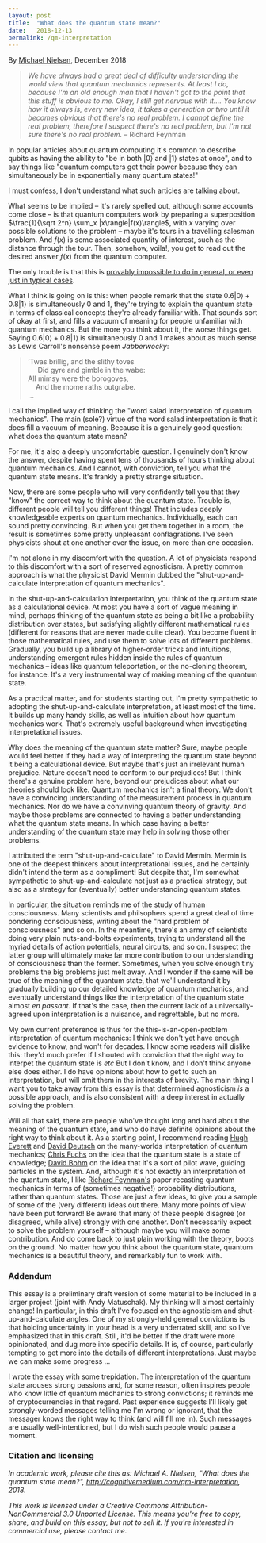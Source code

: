 ```yaml
---
layout: post
title:  "What does the quantum state mean?"
date:   2018-12-13
permalink: /qm-interpretation
---
```


<script type="text/x-mathjax-config">
MathJax.Hub.Config({
tex2jax: {inlineMath: [['$','$']]},
"HTML-CSS": 
{scale: 92},
TeX: { equationNumbers: { autoNumber: "AMS" }}});
</script>
<script type="text/javascript" src="../emm/mathjax/MathJax.js?config=TeX-AMS-MML_HTMLorMML"></script>
	
By <a href="http://michaelnielsen.org">Michael Nielsen</a>, December
2018

> _We have always had a great deal of difficulty understanding the_
> _world view that quantum mechanics represents. At least I do, because_
> _I'm an old enough man that I haven't got to the point that this_
> _stuff is obvious to me. Okay, I still get nervous with it.... You_
> _know how it always is, every new idea, it takes a generation or two_
> _until it becomes obvious that there's no real problem. I cannot_
> _define the real problem, therefore I suspect there's no real_
> _problem, but I'm not sure there's no real problem._ &ndash; Richard Feynman

In popular articles about quantum computing it's common to describe
qubits as having the ability to "be in both $|0\rangle$ and
$|1\rangle$ states at once", and to say things like "quantum computers
get their power because they can simultaneously be in exponentially
many quantum states!"

I must confess, I don't understand what such articles are talking
about.

What seems to be implied &ndash; it's rarely spelled out, although
some accounts come close &ndash; is that quantum computers work by
preparing a superposition $\frac{1}{\sqrt 2^n} \sum_x
|x\rangle|f(x)\rangle$, with $x$ varying over possible solutions to
the problem &ndash; maybe it's tours in a travelling salesman problem.
And $f(x)$ is some associated quantity of interest, such as the
distance through the tour. Then, somehow, voila!, you get to read out
the desired answer $f(x)$ from the quantum computer.

The only trouble is that this is <a
href="https://arxiv.org/abs/quant-ph/9701001">provably impossible to
do in general, or even just in typical cases</a>. 

What I think is going on is this: when people remark that the state
$0.6|0\rangle+0.8|1\rangle$ is simultaneously $0$ and
$1$, they're trying to explain the quantum state in terms of classical
concepts they're already familiar with. That sounds sort of okay at
first, and fills a vacuum of meaning for people unfamiliar with
quantum mechanics. But the more you think about it, the worse things
get. Saying $0.6|0\rangle+0.8|1\rangle$ is
simultaneously $0$ and $1$ makes about as much sense as Lewis
Carroll's nonsense poem _Jabberwocky_:

> ’Twas brillig, and the slithy toves<br> &nbsp;&nbsp;&nbsp;&nbsp; Did
> gyre and gimble in the wabe:<br> All mimsy were the borogoves,<br>
> &nbsp;&nbsp;&nbsp;&nbsp;And the mome raths outgrabe. <br> &hellip;

I call the implied way of thinking the "word salad interpretation of
quantum mechanics". The main (sole?) virtue of the word salad
interpretation is that it does fill a vacuum of meaning. Because it is
a genuinely good question: what does the quantum state mean?

For me, it's also a deeply uncomfortable question. I genuinely don't
know the answer, despite having spent tens of thousands of hours
thinking about quantum mechanics. And I cannot, with conviction, tell
you what the quantum state means. It's frankly a pretty strange
situation.

Now, there are some people who will very confidently tell you that
they "know" the correct way to think about the quantum state. Trouble
is, different people will tell you different things! That includes
deeply knowledgeable experts on quantum mechanics. Individually, each
can sound pretty convincing. But when you get them together in a room,
the result is sometimes some pretty unpleasant conflagrations. I've
seen physicists shout at one another over the issue, on more than one
occasion.

I'm not alone in my discomfort with the question. A lot of physicists
respond to this discomfort with a sort of reserved agnosticism. A
pretty common approach is what the physicist David Mermin dubbed the
"shut-up-and-calculate interpretation of quantum mechanics".

In the shut-up-and-calculation interpretation, you think of the
quantum state as a calculational device. At most you have a sort of
vague meaning in mind, perhaps thinking of the quantum state as being
a bit like a probability distribution over states, but satisfying
slightly different mathematical rules (different for reasons that are
never made quite clear). You become fluent in those mathematical
rules, and use them to solve lots of different problems. Gradually,
you build up a library of higher-order tricks and intuitions,
understanding emergent rules hidden inside the rules of quantum
mechanics &ndash; ideas like quantum teleportation, or the no-cloning
theorem, for instance. It's a very instrumental way of making meaning
of the quantum state.

As a practical matter, and for students starting out, I'm pretty
sympathetic to adopting the shut-up-and-calculate interpretation, at
least most of the time. It builds up many handy skills, as well as
intuition about how quantum mechanics work. That's extremely useful
background when investigating interpretational issues.

Why does the meaning of the quantum state matter? Sure, maybe people
would feel better if they had a way of interpreting the quantum state
beyond it being a calculational device. But maybe that's just an
irrelevant human prejudice. Nature doesn't need to conform to our
prejudices! But I think there's a genuine problem here, beyond our
prejudices about what our theories should look like. Quantum mechanics
isn't a final theory. We don't have a convincing understanding of the
measurement process in quantum mechanics. Nor do we have a convinving
quantum theory of gravity. And maybe those problems are connected to
having a better understanding what the quantum state means. In which
case having a better understanding of the quantum state may help in
solving those other problems.

I attributed the term "shut-up-and-calculate" to David Mermin. Mermin
is one of the deepest thinkers about interpretational issues, and he
certainly didn't intend the term as a compliment! But despite that,
I'm somewhat sympathetic to shut-up-and-calculate not just as a
practical strategy, but also as a strategy for (eventually) better
understanding quantum states.

In particular, the situation reminds me of the study of human
consciousness.  Many scientists and philsophers spend a great deal of
time pondering consciousness, writing about the "hard problem of
consciousness" and so on. In the meantime, there's an army of
scientists doing very plain nuts-and-bolts experiments, trying to
understand all the myriad details of action potentials, neural
circuits, and so on. I suspect the latter group will ultimately make
far more contribution to our understanding of consciousness than the
former. Sometimes, when you solve enough tiny problems the big
problems just melt away. And I wonder if the same will be true of the
meaning of the quantum state, that we'll understand it by gradually
building up our detailed knowledge of quantum mechanics, and
eventually understand things like the interpretation of the quantum
state almost _en passant_. If that's the case, then the current lack
of a universally-agreed upon interpretation is a nuisance, and
regrettable, but no more.

My own current preference is thus for the this-is-an-open-problem
interpretation of quantum mechanics: I think we don't yet have enough
evidence to know, and won't for decades. I know some readers will
dislike this: they'd much prefer if I shouted with conviction that the
right way to interpet the quantum state is _etc_ But I don't know, and
I don't think anyone else does either. I do have opinions about how to
get to such an interpretation, but will omit them in the interests of
brevity. The main thing I want you to take away from this essay is
that determined agnosticism _is_ a possible approach, and is also
consistent with a deep interest in actually solving the problem.

Will all that said, there are people who've thought long and hard
about the meaning of the quantum state, and who do have definite
opinions about the right way to think about it. As a starting point, I
recommend reading <a href="/assets/qm-interpretation/Everett.pdf">Hugh
Everett</a> and <a
href="https://www.amazon.com/Fabric-Reality-Parallel-Universes-Implications/dp/014027541X">David
Deutsch</a> on the many-worlds interpretation of quantum mechanics; <a
href="https://arxiv.org/abs/quant-ph/0205039">Chris Fuchs</a> on the
idea that the quantum state is a state of knowledge; <a
href="/assets/qm-interpretation/Bohm1952.pdf">David Bohm</a> on the
idea that it's a sort of pilot wave, guiding particles in the
system. And, although it's not exactly an interpretation of the
quantum state, I like <a
href="/assets/qm-interpretation/Feynman.pdf">Richard Feynman's</a>
paper recasting quantum mechanics in terms of (sometimes negative!)
probability distributions, rather than quantum states.  Those are just
a few ideas, to give you a sample of some of the (very different)
ideas out there. Many more points of view have been put forward!  Be
aware that many of these people disagree (or disagreed, while alive)
strongly with one another. Don't necessarily expect to solve the
problem yourself &ndash; although maybe you will make some
contribution. And do come back to just plain working with the theory,
boots on the ground. No matter how you think about the quantum state,
quantum mechanics is a beautiful theory, and remarkably fun to work
with.

### Addendum 

This essay is a preliminary draft version of some material to be
included in a larger project (joint with Andy Matuschak). My thinking
will almost certainly change! In particular, in this draft I've
focused on the agnosticism and shut-up-and-calculate angles. One of my
strongly-held general convictions is that holding uncertainty in your
head is a very underrated skill, and so I've emphasized that in this
draft. Still, it'd be better if the draft were more opinionated, and
dug more into specific details. It is, of course, particularly
tempting to get more into the details of different
interpretations. Just maybe we can make some progress &hellip;

I wrote the essay with some trepidation. The interpretation of the
quantum state arouses strong passions and, for some reason, often
inspires people who know little of quantum mechanics to strong
convictions; it reminds me of cryptocurrencies in that regard. Past
experience suggests I'll likely get strongly-worded messages telling
me I'm wrong or ignorant, that the messager knows the right way to
think (and will fill me in).  Such messages are usually
well-intentioned, but I do wish such people would pause a moment.

### Citation and licensing

_In academic work, please cite this as: Michael A. Nielsen, "What does
the quantum state mean?",
http://cognitivemedium.com/qm-interpretation, 2018._

_This work is licensed under a Creative Commons
Attribution-NonCommercial 3.0 Unported License. This means you're free
to copy, share, and build on this essay, but not to sell it. If you're
interested in commercial use, please contact me._

